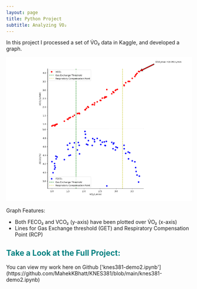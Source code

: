 ```yaml
---
layout: page
title: Python Project
subtitle: Analyzing V̇O₂
---
```



In this project I processed a set of V̇O₂ data in Kaggle, and developed a graph. 

<img src="/assets/img/VO2Graph.png" alt="V̇O₂ Graph"/> 

Graph Features:
- Both FECO₂ and VCO₂ (y-axis) have been plotted over V̇O₂ (x-axis)
- Lines for Gas Exchange threshold (GET) and Respiratory Compensation Point (RCP)

 <h2 style="color: teal;">Take a Look at the Full Project:</h2>
You can view my work here on Github ['knes381-demo2.ipynb'](https://github.com/MahekKBhatt/KNES381/blob/main/knes381-demo2.ipynb) 

